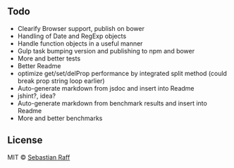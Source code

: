 
## Todo

* Clearify Browser support, publish on bower
* Handling of Date and RegExp objects
* Handle function objects in a useful manner
* Gulp task bumping version and publishing to npm and bower
* More and better tests
* Better Readme
* optimize get/set/delProp performance by integrated split method (could break prop string loop earlier)
* Auto-generate markdown from jsdoc and insert into Readme
* jshint?, idea?
* Auto-generate markdown from benchmark results and insert into Readme
* More and better benchmarks


## License

MIT © [Sebastian Raff](https://github.com/hobbyquaker)
